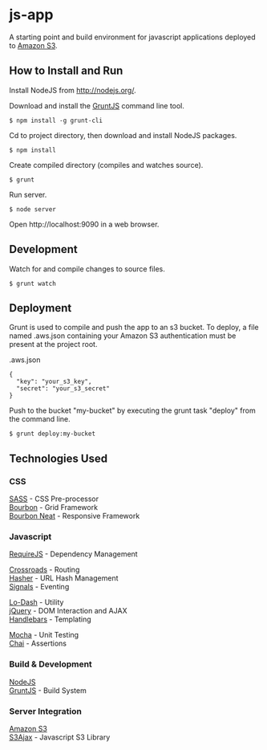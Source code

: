 # js-app

A starting point and build environment for javascript applications deployed to [Amazon S3](http://aws.amazon.com/documentation/s3/).

## How to Install and Run

Install NodeJS from http://nodejs.org/.

Download and install the [GruntJS](http://gruntjs.com/) command line tool.

    $ npm install -g grunt-cli

Cd to project directory, then download and install NodeJS packages.

    $ npm install

Create compiled directory (compiles and watches source).

    $ grunt

Run server.

    $ node server

Open http://localhost:9090 in a web browser.


## Development

Watch for and compile changes to source files.
    
    $ grunt watch

## Deployment

Grunt is used to compile and push the app to an s3 bucket. To deploy, a file named .aws.json containing your Amazon S3 authentication must be present at the project root.

.aws.json

    {
      "key": "your_s3_key",
      "secret": "your_s3_secret"
    }

Push to the bucket "my-bucket" by executing the grunt task "deploy" from the command line.

    $ grunt deploy:my-bucket

## Technologies Used
### CSS
[SASS](http://sass-lang.com/docs/yardoc/) - CSS Pre-processor  
[Bourbon](http://bourbon.io/docs/) - Grid Framework  
[Bourbon Neat](http://neat.bourbon.io/docs/) - Responsive Framework  

### Javascript
[RequireJS](http://requirejs.org/) - Dependency Management

[Crossroads](http://millermedeiros.github.io/crossroads.js/) - Routing  
[Hasher](https://github.com/millermedeiros/hasher/) - URL Hash Management  
[Signals](http://millermedeiros.github.io/js-signals/) - Eventing

[Lo-Dash](http://lodash.com/) - Utility  
[jQuery](http://api.jquery.com/) - DOM Interaction and AJAX  
[Handlebars](http://handlebarsjs.com/) - Templating

[Mocha](http://visionmedia.github.io/mocha/) - Unit Testing  
[Chai](http://chaijs.com/guide/styles/) - Assertions

### Build & Development
[NodeJS](http://nodejs.org/)  
[GruntJS](http://gruntjs.com/) - Build System

### Server Integration
[Amazon S3](http://aws.amazon.com/documentation/s3/)  
[S3Ajax](http://decafbad.com/trac/wiki/S3Ajax) - Javascript S3 Library